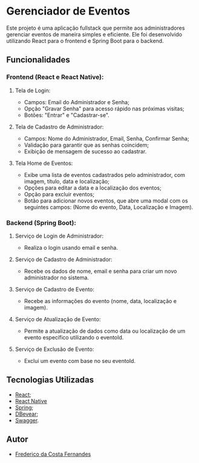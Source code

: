 # Gerenciador de Eventos

Este projeto é uma aplicação fullstack que permite aos administradores gerenciar eventos de maneira simples e eficiente. Ele foi desenvolvido utilizando React para o frontend e Spring Boot para o backend.

## Funcionalidades

### Frontend (React e React Native):

1. Tela de Login:
   - Campos: Email do Administrador e Senha;
   - Opção "Gravar Senha" para acesso rápido nas próximas visitas;
   - Botões: "Entrar" e "Cadastrar-se".

2. Tela de Cadastro de Administrador:
   - Campos: Nome do Administrador, Email, Senha, Confirmar Senha;
   - Validação para garantir que as senhas coincidem;
   - Exibição de mensagem de sucesso ao cadastrar.

3. Tela Home de Eventos:
   - Exibe uma lista de eventos cadastrados pelo administrador, com imagem, título, data e localização;
   - Opções para editar a data e a localização dos eventos;
   - Opção para excluir eventos;
   - Botão para adicionar novos eventos, que abre uma modal com os seguintes campos: (Nome do evento, Data, Localização e Imagem).

### Backend (Spring Boot):

1. Serviço de Login de Administrador:
   - Realiza o login usando email e senha.

2. Serviço de Cadastro de Administrador:
   - Recebe os dados de nome, email e senha para criar um novo administrador no sistema.

3. Serviço de Cadastro de Evento:
   - Recebe as informações do evento (nome, data, localização e imagem).

4. Serviço de Atualização de Evento:
   - Permite a atualização de dados como data ou localização de um evento específico utilizando o eventoId.

5. Serviço de Exclusão de Evento:
   - Exclui um evento com base no seu eventoId.

## Tecnologias Utilizadas

* [React](https://react.dev/);
* [React Native](https://reactnative.dev/)
* [Spring](https://spring.io/tools);
* [DBevear](https://dbeaver.io/);
* [Swagger](https://swagger.io/).

## Autor

* [Frederico da Costa Fernandes](https://github.com/FFred-Fernandes)
